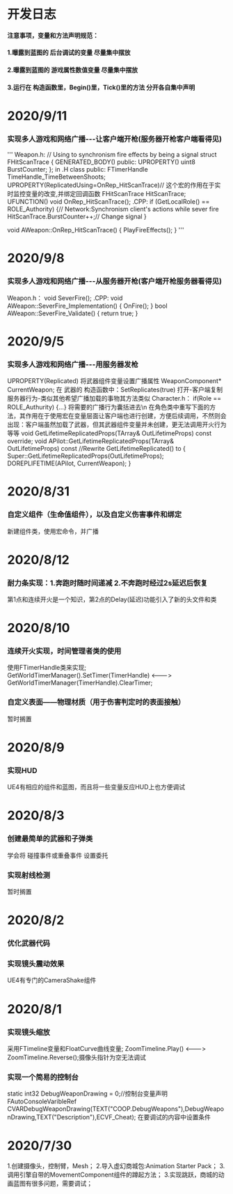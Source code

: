 # 开发日志
#### 注意事项，变量和方法声明规范：
#### 1.曝露到蓝图的 后台调试的变量       尽量集中摆放
#### 2.曝露到蓝图的 游戏属性数值变量     尽量集中摆放
#### 3.运行在 构造函数里，Begin()里，Tick()里的方法 分开各自集中声明

# 2020/9/11
### 实现多人游戏和网络广播---让客户端开枪(服务器开枪客户端看得见)
'''
Weapon.h:
// Using to synchronism fire effects by being a signal
struct FHitScanTrace
{
	GENERATED_BODY()
public:
	UPROPERTY()
	uint8 BurstCounter;
};
in .H class public:
FTimerHandle TimeHandle_TimeBetweenShoots;
UPROPERTY(ReplicatedUsing=OnRep_HitScanTrace)// 这个宏的作用在于实时监控变量的改变,并绑定回调函数
FHitScanTrace HitScanTrace;
UFUNCTION()
void OnRep_HitScanTrace();
.CPP:
if (GetLocalRole() == ROLE_Authority) {// Network:Synchronism client's actions while sever fire
	HitScanTrace.BurstCounter++;// Change signal
}

void AWeapon::OnRep_HitScanTrace()
{
	PlayFireEffects();
}
'''

# 2020/9/8
### 实现多人游戏和网络广播---从服务器开枪(客户端开枪服务器看得见)
Weapon.h：
void SeverFire();
.CPP:
void AWeapon::SeverFire_Implementation()
{
	OnFire();
}
bool AWeapon::SeverFire_Validate()
{
	return true;
}

# 2020/9/5
### 实现多人游戏和网络广播---用服务器发枪
UPROPERTY(Replicated) 将武器组件变量设置广播属性
WeaponComponent* CurrentWeapon;
在 武器的 构造函数中：SetReplicates(true) 打开-客户端复制服务器行为-类似其他希望广播加载的事物其方法类似
Character.h：
if(Role == ROLE_Authurity)
{...} 将需要的广播行为囊括进去\n
在角色类中重写下面的方法，其作用在于使用宏在变量层面让客户端也进行创建，方便后续调用，不然则会出现：客户端虽然加载了武器，但其武器组件变量并未创建，更无法调用开火行为等等
void GetLifetimeReplicatedProps(TArray<FLifetimeProperty>& OutLifetimeProps) const override;
void APilot::GetLifetimeReplicatedProps(TArray<FLifetimeProperty>& OutLifetimeProps) const //Rewrite GetLifetimeReplicated() to 
{
	Super::GetLifetimeReplicatedProps(OutLifetimeProps);
	DOREPLIFETIME(APilot, CurrentWeapon);
}

# 2020/8/31
### 自定义组件（生命值组件），以及自定义伤害事件和绑定
新建组件类，使用宏命令，并广播

# 2020/8/12
### 耐力条实现：1.奔跑时随时间递减 2.不奔跑时经过2s延迟后恢复
第1点和连续开火是一个知识，第2点的Delay(延迟)功能引入了新的头文件和类

# 2020/8/10
### 连续开火实现，时间管理者类的使用
使用FTimerHandle类来实现; GetWorldTimerManager().SetTimer(TimerHandle) <---> GetWorldTimerManager(TimerHandle).ClearTimer;

### 自定义表面——物理材质（用于伤害判定时的表面接触）
暂时搁置

# 2020/8/9
### 实现HUD
UE4有相应的组件和蓝图，而且将一些变量反应HUD上也方便调试

# 2020/8/3
### 创建最简单的武器和子弹类
学会将 碰撞事件或重叠事件 设置委托
### 实现射线检测
暂时搁置

# 2020/8/2
### 优化武器代码
### 实现镜头震动效果
UE4有专门的CameraShake组件

# 2020/8/1
### 实现镜头缩放
采用FTimeline变量和FloatCurve曲线变量; ZoomTimeline.Play() <---> ZoomTimeline.Reverse();摄像头指针为空无法调试

### 实现一个简易的控制台
static int32 DebugWeaponDrawing = 0;//控制台变量声明
FAutoConsoleVaribleRef CVARDebugWeaponDrawing(TEXT("COOP.DebugWeapons"),DebugWeaponDrawing,TEXT("Description"),ECVF_Cheat);
在要调试的内容中设置条件

# 2020/7/30
1.创建摄像头，控制臂，Mesh；
2.导入虚幻商城包:Animation Starter Pack；
3.调用引擎自带的MovementComponent组件的蹲起方法；
3.实现跳跃，商城的动画蓝图有很多问题，需要调试；
